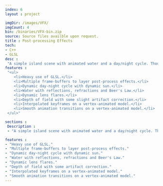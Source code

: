 ```yaml
---
index: 6
layout : project

imgDir: /images/VFX/
imgCount: 4
bin: /binaries/VFX-bin.zip
source: Source files availble upon request.
title : Post-processing Effects
tech:
- C++
- GLSL
desc : 
 "A simple island scene with animated water and a day/night cycle. Though this is a basic scene, this project mainly focused on post-processing effects and manipulating frame buffers to layer multiple camera effects so that they all work simultaneously."
features : 
 "<ul>
 	<li>Heavy use of GLSL.</li>
 	<li>Multiple frame-buffers to layer post-process effects.</li>
 	<li>Dynamic day-night cycle with dynamic sun.</li>
 	<li>Water with reflections, refractions and Beer's Law.</li>
 	<li>Dynamic lens flares.</li>
 	<li>Depth of field with some slight artifact correction.</li>
 	<li>Interpolated keyframes on a vertex-animated model.</li>
 	<li>Smooth animation transitions on a vertex-animated model.</li>
 </ul>"

sections : 
 Description :
 - "A simple island scene with animated water and a day/night cycle. Though this is a basic scene, this project mainly focused on post-processing effects and manipulating frame buffers to layer multiple camera effects so that they all work simultaneously."

features : 
- "Heavy use of GLSL."
- "Multiple frame-buffers to layer post-process effects."
- "Dynamic day-night cycle with dynamic sun."
- "Water with reflections, refractions and Beer's Law."
- "Dynamic lens flares."
- "Depth of field with some artifact correction."
- "Interpolated keyframes on a vertex-animated model."
- "Smooth animation transitions on a vertex-animated model."
---
```


